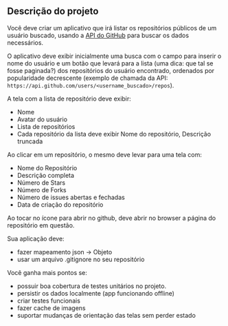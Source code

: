 ## Descrição do projeto

Você deve criar um aplicativo que irá listar os repositórios públicos de um usuário buscado, usando a [API do GitHub](https://developer.github.com/v3/) para buscar os dados necessários.

O aplicativo deve exibir inicialmente uma busca com o campo para inserir o nome do usuário e um botão que levará para a lista (uma dica: que tal se fosse paginada?) dos repositórios do usuário encontrado, ordenados por popularidade decrescente (exemplo de chamada da API: `https://api.github.com/users/<username_buscado>/repos`).

A tela com a lista de repositório deve exibir:
* Nome
* Avatar do usuário
* Lista de repositórios
* Cada repositório da lista deve exibir Nome do repositório, Descrição truncada

Ao clicar em um repositório, o mesmo deve levar para uma tela com:

* Nome do Repositório
* Descrição completa
* Número de Stars
* Número de Forks
* Número de issues abertas e fechadas
* Data de criação do repositório

Ao tocar no ícone para abrir no github, deve abrir no browser a página do repositório em questão.

Sua aplicação deve:

- fazer mapeamento json -> Objeto
- usar um arquivo .gitignore no seu repositório

Você ganha mais pontos se:
- possuir boa cobertura de testes unitários no projeto.
- persistir os dados localmente (app funcionando offline)
- criar testes funcionais
- fazer cache de imagens
- suportar mudanças de orientação das telas sem perder estado


